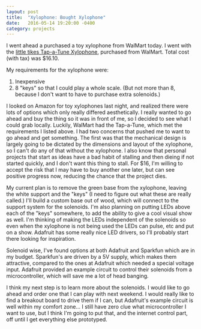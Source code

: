 ```yaml
---
layout: post
title:  "Xylophone: Bought Xylophone"
date:   2016-05-14 19:20:00 -0400
category: projects
---
```


I went ahead a purchased a toy xylophone from WalMart today. I went
with the
[little tikes Tap-a-Tune Xylophone](http://www.littletikes.com/preschool-toddler/music/icat/toddlermusic/tap-a-tune-xylophone/invt/627767),
purchased from WalMart. Total cost (with tax) was $16.10.

My requirements for the xylophone were:

1. Inexpensive
2. 8 "keys" so that I could play a whole scale. (But not more than 8,
   because I don't want to have to purchase extra solenoids.)
   
I looked on Amazon for toy xylophones last night, and realized there
were lots of options which only really differed aesthetically. I really
wanted to go ahead and buy the thing so it was in front of me, so I decided
to see what I could grab locally. Luckily, WalMart had the Tap-a-Tune, which
met the requirements I listed above. I had two concerns that pushed me to
want to go ahead and get something. The first was that the mechanical design
is largely going to be dictated by the dimensions and layout of the
xylophone, so I can't do any of that without the xylophone.
I also know that personal projects that start as ideas have a bad habit of
stalling and then dieing if not started quickly, and I don't want this thing
to stall. For $16, I'm willing to accept the risk that I may have to buy
another one later, but can see positive progress now, reducing the
chance that the project dies.

My current plan is to remove the green base from the xylophone, leaving
the white support and the "keys" (I need to figure out what these are
really called.) I'll build a custom base out of wood, which will connect
to the support system for the solenoids. I'm also planning on putting LEDs
above each of the "keys" somewhere, to add the ability to give a cool
visual show as well. I'm thinking of making the LEDs independent of the
solenoids so even when the xylophone is not being used the LEDs can pulse, etc
and put on a show. Adafruit has some really nice LED drivers, so I'll probably
start there looking for inspiration.

Solenoid wise, I've found options at both Adafruit and Sparkfun which are
in my budget. Sparkfun's are driven by a 5V supply, which makes them
attractive, compared to the ones at Adafruit which needed a special
voltage input. Adafruit provided an example circuit to control their
solenoids from a microcontroller, which will save me a lot of head banging.

I think my next step is to learn more about the solenoids. I would like
to go ahead and order one that I can play with next weekend. I would really
like to find a breakout board to drive them if I can, but Adafruit's example
circuit is well within my comfort zone... I still have zero clue what
microcontroller I want to use, but I think I'm going to put that, and the
internet control part, off until I get everything else prototyped.
